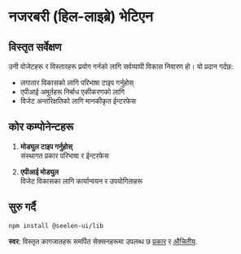 # **नजरबरी (हिल-लाइब्रे) भेटिएन**

## विस्तृत सर्वेक्षण

उनी वोजेटहरू र विस्तारहरू प्रयोग गर्नको लागि सर्वव्यापी विकास निवारण हो। यो प्रदान गर्दछ:

- लगातार विकासको लागि परिभाषा टाइप गर्नुहोस्
- एपीआई अमूर्तहरू निर्बाध एकीकरणको लागि
- विजेट अन्तरिक्षतिको लागि मानकीकृत ईन्टरफेस

## कोर कम्पोनेन्टहरू

1. **मोड्युल टाइप गर्नुहोस्**\
   संस्थागत प्रकार परिभाषा र ईन्टरफेस

2. **एपीआई मोड्युल**\
   विजेट विकासका लागि कार्यान्वयन र उपयोगिताहरू

## सुरु गर्दै

```bash
npm install @seelen-ui/lib
```

**स्वर**: विस्तृत कागजातहरू समर्पित सेक्सनहरूमा उपलब्ध छ [प्रकार](./library-types) र
[औचितीय](./library-api).
